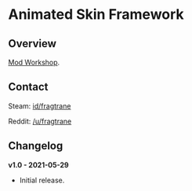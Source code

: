 # Animated Skin Framework

## Overview

[Mod Workshop](https://modworkshop.net/mod/32520).

## Contact

Steam: [id/fragtrane](https://steamcommunity.com/id/fragtrane)

Reddit: [/u/fragtrane](https://www.reddit.com/user/fragtrane)

## Changelog

**v1.0 - 2021-05-29**

- Initial release.

